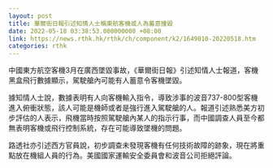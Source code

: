 ```yaml
---
layout: post
title: 華爾街日報引述知情人士稱東航客機或人為蓄意撞毀
date: 2022-05-18 03:38:53.000000000 +08:00
link: https://news.rthk.hk/rthk/ch/component/k2/1649010-20220518.htm
categories: rthk
---
```


中國東方航空客機3月在廣西墜毀事故，《華爾街日報》引述知情人士報道，客機黑盒飛行數據顯示，駕駛艙內可能有人蓄意令客機墜毀。

據知情人士說，數據表明有人向客機輸入指令，導致涉事的波音737-800型客機進入俯衝狀態，該人可能是機師或者是強行進入駕駛艙的人。報道引述熟悉美方初步評估的人表示，飛機當時按照駕駛艙內某人的指示行事，而中國調查人員至今都無表明客機或飛行控制系統，存在可能導致墜機的問題。

路透社亦引述西方官員說，初步調查未發現客機有任何技術故障的跡象，現在將重點放在機組人員的行為。美國國家運輸安全委員會和波音公司拒絕評論。
